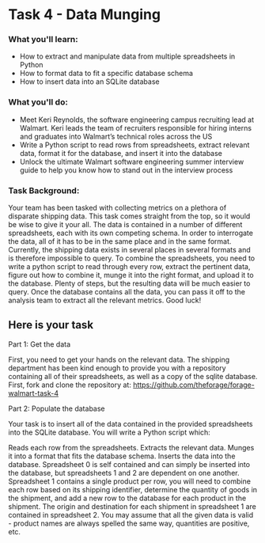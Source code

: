 # Task 4 - Data Munging

### What you'll learn:

- How to extract and manipulate data from multiple spreadsheets in Python
- How to format data to fit a specific database schema
- How to insert data into an SQLite database

### What you'll do:

- Meet Keri Reynolds, the software engineering campus recruiting lead at Walmart. Keri leads the team of recruiters responsible for hiring interns and graduates into Walmart’s technical roles across the US
- Write a Python script to read rows from spreadsheets, extract relevant data, format it for the database, and insert it into the database
- Unlock the ultimate Walmart software engineering summer interview guide to help you know how to stand out in the interview process

### Task Background:

Your team has been tasked with collecting metrics on a plethora of disparate shipping data. This task comes straight from the top, so it would be wise to give it your all. The data is contained in a number of different spreadsheets, each with its own competing schema. In order to interrogate the data, all of it has to be in the same place and in the same format. Currently, the shipping data exists in several places in several formats and is therefore impossible to query. To combine the spreadsheets, you need to write a python script to read through every row, extract the pertinent data, figure out how to combine it, munge it into the right format, and upload it to the database. Plenty of steps, but the resulting data will be much easier to query. Once the database contains all the data, you can pass it off to the analysis team to extract all the relevant metrics. Good luck!

## Here is your task

Part 1: Get the data

First, you need to get your hands on the relevant data. The shipping department has been kind enough to provide you with a repository containing all of their spreadsheets, as well as a copy of the sqlite database. First, fork and clone the repository at: https://github.com/theforage/forage-walmart-task-4

Part 2: Populate the database

Your task is to insert all of the data contained in the provided spreadsheets into the SQLite database. You will write a Python script which:

Reads each row from the spreadsheets.
Extracts the relevant data.
Munges it into a format that fits the database schema.
Inserts the data into the database.
Spreadsheet 0 is self contained and can simply be inserted into the database, but spreadsheets 1 and 2 are dependent on one another. Spreadsheet 1 contains a single product per row, you will need to combine each row based on its shipping identifier, determine the quantity of goods in the shipment, and add a new row to the database for each product in the shipment. The origin and destination for each shipment in spreadsheet 1 are contained in spreadsheet 2. You may assume that all the given data is valid - product names are always spelled the same way, quantities are positive, etc. 

